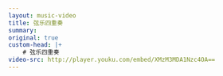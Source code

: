 ```yaml
---
layout: music-video
title: 弦乐四重奏
summary: 
original: true
custom-head: |+
    # 弦乐四重奏
video-src: http://player.youku.com/embed/XMzM3MDA1Nzc4OA==
---
```

